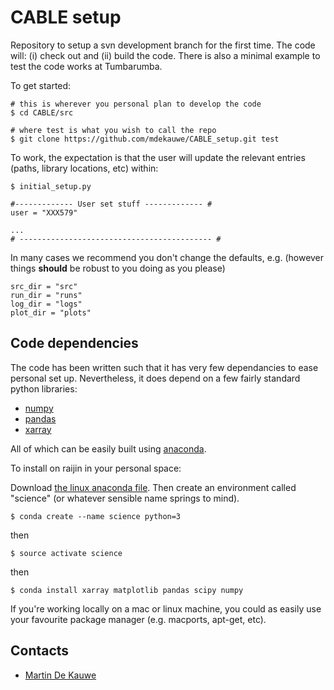 # CABLE setup

Repository to setup a svn development branch for the first time. The code will: (i) check out and (ii) build the code. There is also a minimal
example to test the code works at Tumbarumba.

To get started:

    # this is wherever you personal plan to develop the code
    $ cd CABLE/src

    # where test is what you wish to call the repo
    $ git clone https://github.com/mdekauwe/CABLE_setup.git test

To work, the expectation is that the user will update the relevant entries (paths, library locations, etc) within:

    $ initial_setup.py

    #------------- User set stuff ------------- #
    user = "XXX579"

    ...
    # ------------------------------------------- #

In many cases we recommend you don't change the defaults, e.g. (however things **should** be robust to you doing as you please)

    src_dir = "src"
    run_dir = "runs"
    log_dir = "logs"
    plot_dir = "plots"


## Code dependencies

The code has been written such that it has very few dependancies to ease personal set up. Nevertheless, it does depend on a few fairly standard python libraries:

* [numpy](http://numpy.scipy.org/)
* [pandas](https://pandas.pydata.org/)
* [xarray](http://xarray.pydata.org/en/stable/)

All of which can be easily built using [anaconda](https://www.anaconda.com/distribution/).

To install on raijin in your personal space:

Download [the linux anaconda file](https://www.anaconda.com/download/#linux). Then create an environment called "science" (or whatever sensible name springs to mind).

    $ conda create --name science python=3

then

    $ source activate science

then

    $ conda install xarray matplotlib pandas scipy numpy

If you're working locally on a mac or linux machine, you could as easily use your favourite package manager (e.g. macports, apt-get, etc).

## Contacts
* [Martin De Kauwe](http://mdekauwe.github.io/)
